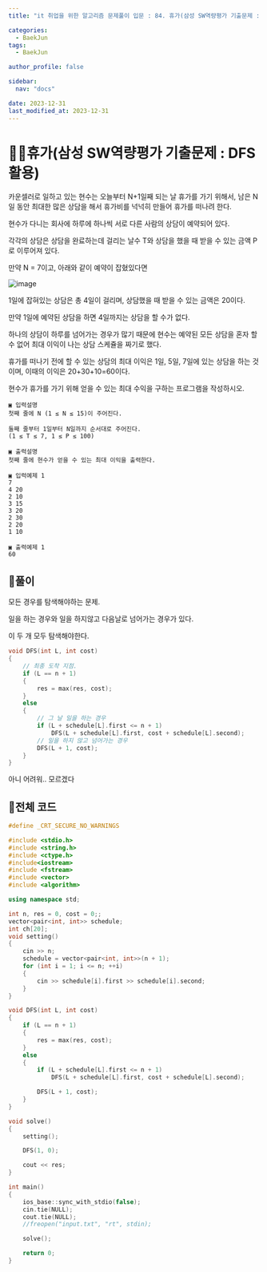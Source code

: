 ```yaml
---
title: "it 취업을 위한 알고리즘 문제풀이 입문 : 84. 휴가(삼성 SW역량평가 기출문제 : DFS활용)"

categories:
  - BaekJun
tags:
  - BaekJun

author_profile: false

sidebar:
  nav: "docs"

date: 2023-12-31
last_modified_at: 2023-12-31
---
```


# 🙇‍♀️휴가(삼성 SW역량평가 기출문제 : DFS활용)

카운셀러로 일하고 있는 현수는 오늘부터 N+1일째 되는 날 휴가를 가기 위해서, 남은 N일 동안 최대한 많은 상담을 해서 휴가비를 넉넉히 만들어 휴가를 떠나려 한다.  

현수가 다니는 회사에 하루에 하나씩 서로 다른 사람의 상담이 예약되어 있다.  

각각의 상담은 상담을 완료하는데 걸리는 날수 T와 상담을 했을 때 받을 수 있는 금액 P로 이루어져 있다.  

만약 N = 7이고, 아래와 같이 예약이 잡혔있다면  

![image](https://github.com/stopresent/BOJ/assets/86364202/b96fb21b-cd56-4741-b5c5-0e24e640cdbe)  


1일에 잡혀있는 상담은 총 4일이 걸리며, 상담했을 때 받을 수 있는 금액은 20이다.  

만약 1일에 예약된 상담을 하면 4일까지는 상담을 할 수가 없다.  

하나의 상담이 하루를 넘어가는 경우가 많기 때문에 현수는 예약된 모든 상담을 혼자 할 수 없어 최대 이익이 나는 상담 스케쥴을 짜기로 했다.  

휴가를 떠나기 전에 할 수 있는 상담의 최대 이익은 1일, 5일, 7일에 있는 상담을 하는 것이며, 이때의 이익은 20+30+10=60이다.  

현수가 휴가를 가기 위해 얻을 수 있는 최대 수익을 구하는 프로그램을 작성하시오.  

```
▣ 입력설명
첫째 줄에 N (1 ≤ N ≤ 15)이 주어진다.

둘째 줄부터 1일부터 N일까지 순서대로 주어진다. 
(1 ≤ T ≤ 7, 1 ≤ P ≤ 100)

▣ 출력설명
첫째 줄에 현수가 얻을 수 있는 최대 이익을 출력한다.

▣ 입력예제 1 
7
4 20 
2 10
3 15
3 20
2 30
2 20
1 10

▣ 출력예제 1
60
```

## 🚀풀이

모든 경우를 탐색해야하는 문제.  

일을 하는 경우와 일을 하지않고 다음날로 넘어가는 경우가 있다.  

이 두 개 모두 탐색해야한다.  

```cpp
void DFS(int L, int cost)
{
    // 최종 도착 지점.
	if (L == n + 1)
	{
		res = max(res, cost);
	}
	else
	{
        // 그 날 일을 하는 경우
		if (L + schedule[L].first <= n + 1)
			DFS(L + schedule[L].first, cost + schedule[L].second);
        // 일을 하지 않고 넘어가는 경우
		DFS(L + 1, cost);
	}
}
```

아니 어려워.. 모르겠다

## 🚀전체 코드

```cpp
#define _CRT_SECURE_NO_WARNINGS

#include <stdio.h>
#include <string.h>
#include <ctype.h>
#include<iostream>
#include <fstream>
#include <vector>
#include <algorithm>

using namespace std;

int n, res = 0, cost = 0;;
vector<pair<int, int>> schedule;
int ch[20];
void setting()
{
	cin >> n;
	schedule = vector<pair<int, int>>(n + 1);
	for (int i = 1; i <= n; ++i)
	{
		cin >> schedule[i].first >> schedule[i].second;
	}
}

void DFS(int L, int cost)
{
	if (L == n + 1)
	{
		res = max(res, cost);
	}
	else
	{
		if (L + schedule[L].first <= n + 1)
			DFS(L + schedule[L].first, cost + schedule[L].second);

		DFS(L + 1, cost);
	}
}

void solve()
{
	setting();

	DFS(1, 0);

	cout << res;
}

int main()
{
	ios_base::sync_with_stdio(false);
	cin.tie(NULL);
	cout.tie(NULL);
	//freopen("input.txt", "rt", stdin);

	solve();

	return 0;
}
```